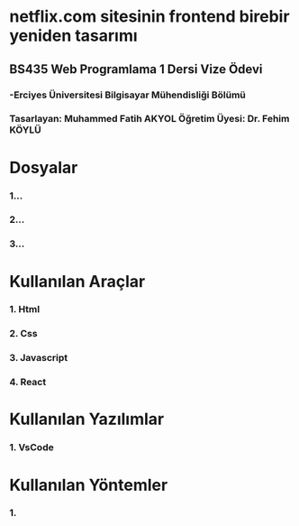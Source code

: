 # netflix.com sitesinin frontend birebir yeniden tasarımı
## BS435 Web Programlama 1 Dersi Vize Ödevi
### -Erciyes Üniversitesi Bilgisayar Mühendisliği Bölümü
### Tasarlayan: Muhammed Fatih AKYOL Öğretim Üyesi: Dr. Fehim KÖYLÜ

# Dosyalar
### 1...
### 2...
### 3...

# Kullanılan Araçlar
### 1. Html
### 2. Css
### 3. Javascript
### 4. React

# Kullanılan Yazılımlar
### 1. VsCode

# Kullanılan Yöntemler
### 1. 

